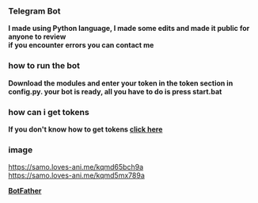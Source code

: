 ### Telegram Bot
**I made using Python language, I made some edits and made it public for anyone to review**<br>
**if you encounter errors you can contact me**
### how to run the bot
**Download the modules and enter your token in the token section in config.py. your bot is ready, all you have to do is press start.bat**

### how can i get tokens
**If you don't know how to get tokens <a href="https://core.telegram.org/bots">click here</a>**

### image
https://samo.loves-ani.me/kqmd65bch9a<br>
https://samo.loves-ani.me/kqmd5mx789a

**<a href="https://t.me/botfather">BotFather</a>** 
